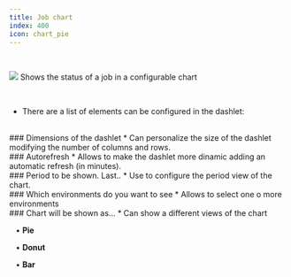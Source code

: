 ```yaml
---
title: Job chart
index: 400
icon: chart_pie
---
```


    
<br />

<img src="/static/images/icons/chart_pie.png" /> Shows the status of a job in a configurable chart


<br />

* There are a list of elements can be configured in the dashlet:

<br />
### Dimensions of the dashlet
* Can personalize the size of the dashlet modifying the number of columns and rows.

<br />
### Autorefresh
* Allows to make the dashlet more dinamic adding an automatic refresh (in minutes).


<br />
### Period to be shown. Last..
* Use to configure the period view of the chart. 

<br />
### Which environments do you want to see
* Allows to select one o more environments

<br />
### Chart will be shown as...
* Can show a different views of the chart <br />


&nbsp; &nbsp;• **Pie** <br />

&nbsp; &nbsp;• **Donut** <br />

&nbsp; &nbsp;• **Bar**